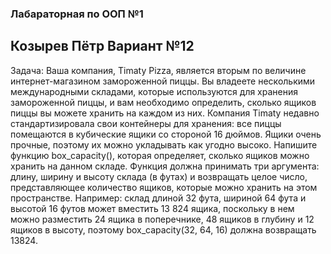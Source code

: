 ### Лабараторная по ООП №1
## Козырев Пётр Вариант №12

Задача:
Ваша компания, Timaty Pizza, является вторым по величине интернет-магазином замороженной
пиццы. Вы владеете несколькими международными складами, которые используются для
хранения замороженной пиццы, и вам необходимо определить, сколько ящиков пиццы вы можете
хранить на каждом из них.
Компания Timaty недавно стандартизировала свои контейнеры для хранения: все пиццы
помещаются в кубические ящики со стороной 16 дюймов. Ящики очень прочные, поэтому их
можно укладывать как угодно высоко.
Напишите функцию box_capacity(), которая определяет, сколько ящиков можно хранить на
данном складе. Функция должна принимать три аргумента: длину, ширину и высоту склада (в
футах) и возвращать целое число, представляющее количество ящиков, которые можно хранить
на этом пространстве.
Например: склад длиной 32 фута, шириной 64 фута и высотой 16 футов может вместить 13 824
ящика, поскольку в нем можно разместить 24 ящика в поперечнике, 48 ящиков в глубину и 12
ящиков в высоту, поэтому box_capacity(32, 64, 16) должна возвращать 13824.

